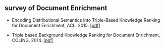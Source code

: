 ## survey of Document Enrichment

- Encoding Distributional Semantics into Triple-Based Knowledge Ranking for Document Enrichment, ACL, 2015.
[[pdf]](ftp://www.cs.toronto.edu/pub/gh/Zhang-etal-ACL-2015.pdf)

- Triple based Background Knowledge Ranking for Document Enrichment, COLING, 2014.
[[pdf]](http://anthology.aclweb.org/C/C14/C14-1087.pdf)